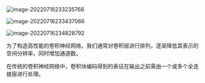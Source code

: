 ![image-20220716233235766](D:\论文\截图\image-20220716233235766.png)

![image-20220716233437066](D:\论文\截图\image-20220716233437066.png)

![image-20220716234828792](D:\论文\截图\image-20220716234828792.png)

为了构造高性能的卷积神经网络，我们通常对卷积层进行排列，逐渐降低其表示的空间分辨率，同时增加通道数。



在传统的卷积神经网络中，卷积块编码得到的表征在输出之前需由一个或多个全连接层进行处理。

